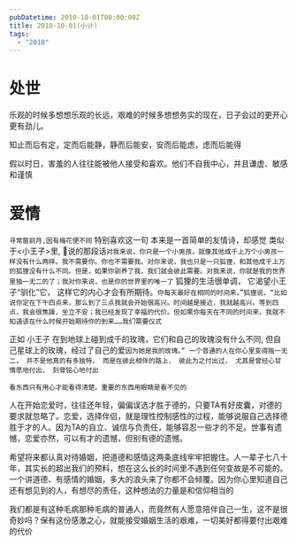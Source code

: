 ```yaml
---
pubDatetime: 2010-10-01T00:00:00Z
title: 2010-10-01(小计)
tags:
  - "2010"
---
```


# 处世

乐观的时候多想想乐观的长远，艰难的时候多想想务实的现在，日子会过的更开心更有劲儿。

知止而后有定，定而后能静，静而后能安，安而后能虑，虑而后能得

假以时日，害羞的人往往能被他人接受和喜欢。他们不自我中心，并且谦虚、敏感和谨慎

# 爱情

`寻常窗前月,因有梅花便不同` 特别喜欢这一句 本来是一首简单的友情诗，却感觉
类似于<小王子>里, 🦊说的那段话`对我来说，你只是一个小男孩，就像其他成千上万个小男孩一样没有什么两样。我不需要你。你也不需要我。对你来说，我也只是一只狐狸，和其他成千上万的狐狸没有什么不同。但是，如果你驯养了我，我们就会彼此需要。对我来说，你就是我的世界里独一无二的了；我对你来说，也是你的世界里的唯一了` 狐狸的生活很单调，
它渴望小王子“驯化”它，
这样它的内心才会有所期待。`你每天最好在相同的时间来，”狐狸说，“比如说你定在下午四点来，那么到了三点我就会开始很高兴。时间越是接近，我就越高兴。等到四点，我会很焦躁，坐立不安；我已经发现了幸福的代价。但如果你每天在不同的时间来，我就不知道该在什么时候开始期待你的到来……我们需要仪式`

正如 小王子 在到地球上碰到成千的玫瑰，它们和自己的玫瑰没有什么不同, 但自己星球上的玫瑰，经过了自己的爱`因为她是我的玫瑰。”
一个普通的人在你心里变得独一无二，
并不是他真的有多独特，
而是在彼此相伴的路上，
彼此为之付出过，
尤其是曾经心甘情愿地付出，
刻骨铭心地付出`

`看东西只有用心才能看得清楚。重要的东西用眼睛是看不见的`

人在开始恋爱时，往往还年轻，偏偏误选才胜于德的，只要TA有好皮囊，对德的要求就忽略了。恋爱，选择伴侣，就是理性控制感性的过程，能够说服自己选择德胜于才的人。因为TA的自立、诚信与负责任，能够容忍一些才的不足。世事有遗憾，恋爱亦然，可以有才的遗憾，但别有德的遗憾。

希望将来都认真对待婚姻，把道德和感情这两条底线牢牢把握住。人一辈子七八十年，其实长的超出我们的预料，想在这么长的时间里不遇到任何变故是不可能的。一个讲道德、有感情的婚姻，多大的浪头来了你都不会倾覆。因为你心里知道自己还有想见到的人，有想尽的责任，这种想法的力量是和信仰相当的

我们都是有这种毛病那种毛病的普通人，而竟然有人愿意陪伴自己一生，这不是很奇妙吗？保有这份感激之心，就能接受婚姻生活的艰难，一切美好都得要付出艰难的代价
